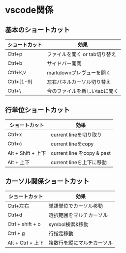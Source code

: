 # vscode関係

## 基本のショートカット

ショートカット|効果
-|-
Ctrl+p | ファイルを開く or tab切り替え
Ctrl+b | サイドバー開閉
Ctrl+k,v | markdownプレヴューを開く
Ctrl+[1-9] | 左右パネルカーソル切り替え
Ctrl+\ | 今のファイルを新しいtabに開く

## 行単位ショートカット

ショートカット|効果
-|-
Ctrl+x | current lineを切り取り
Ctrl+c | current lineをcopy
Alt + Shift + 上下 | current line をcopy & past
Alt + 上下 | current lineを上下に移動

## カーソル関係ショートカット

ショートカット|効果
-|-
Ctrl+左右 | 単語単位でカーソル移動
Ctrl+d | 選択範囲をマルチカーソル
Ctrl + shift + o | symbol検索&移動
Ctrl + g | 行指定移動
Alt + Ctrl + 上下 | 複数行を縦にマルチカーソル